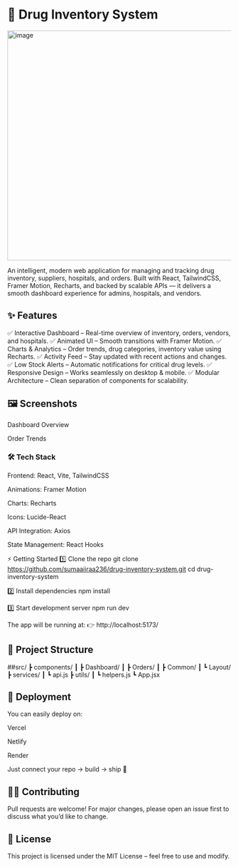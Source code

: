 <h1>💊 Drug Inventory System</h1>
<img width="1200" height="516" alt="image" src="https://github.com/user-attachments/assets/e1f23b0e-ca85-45a8-8eef-0f3402c20db4" />

An intelligent, modern web application for managing and tracking drug inventory, suppliers, hospitals, and orders. Built with React, TailwindCSS, Framer Motion, Recharts, and backed by scalable APIs — it delivers a smooth dashboard experience for admins, hospitals, and vendors.

<h2>✨ Features</h2>

✅ Interactive Dashboard – Real-time overview of inventory, orders, vendors, and hospitals.
✅ Animated UI – Smooth transitions with Framer Motion.
✅ Charts & Analytics – Order trends, drug categories, inventory value using Recharts.
✅ Activity Feed – Stay updated with recent actions and changes.
✅ Low Stock Alerts – Automatic notifications for critical drug levels.
✅ Responsive Design – Works seamlessly on desktop & mobile.
✅ Modular Architecture – Clean separation of components for scalability.

<h2>🖼️ Screenshots</h2>
Dashboard Overview

Order Trends

<h3>🛠️ Tech Stack</h3>

Frontend: React, Vite, TailwindCSS

Animations: Framer Motion

Charts: Recharts

Icons: Lucide-React

API Integration: Axios

State Management: React Hooks

⚡ Getting Started
1️⃣ Clone the repo
git clone https://github.com/sumaaiiraa236/drug-inventory-system.git
cd drug-inventory-system

2️⃣ Install dependencies
npm install

3️⃣ Start development server
npm run dev


The app will be running at:
👉 http://localhost:5173/

<h2>📂 Project Structure</h2>
##src/
 ┣ components/
 ┃ ┣ Dashboard/
 ┃ ┣ Orders/
 ┃ ┣ Common/
 ┃ ┗ Layout/
 ┣ services/
 ┃ ┗ api.js
 ┣ utils/
 ┃ ┗ helpers.js
 ┗ App.jsx

<h2>🚀 Deployment</h2>

You can easily deploy on:

Vercel

Netlify

Render

Just connect your repo → build → ship 🚢

<h2>🧑‍💻 Contributing</h2>

Pull requests are welcome!
For major changes, please open an issue first to discuss what you’d like to change.

<h2>📜 License</h2>

This project is licensed under the MIT License – feel free to use and modify.
